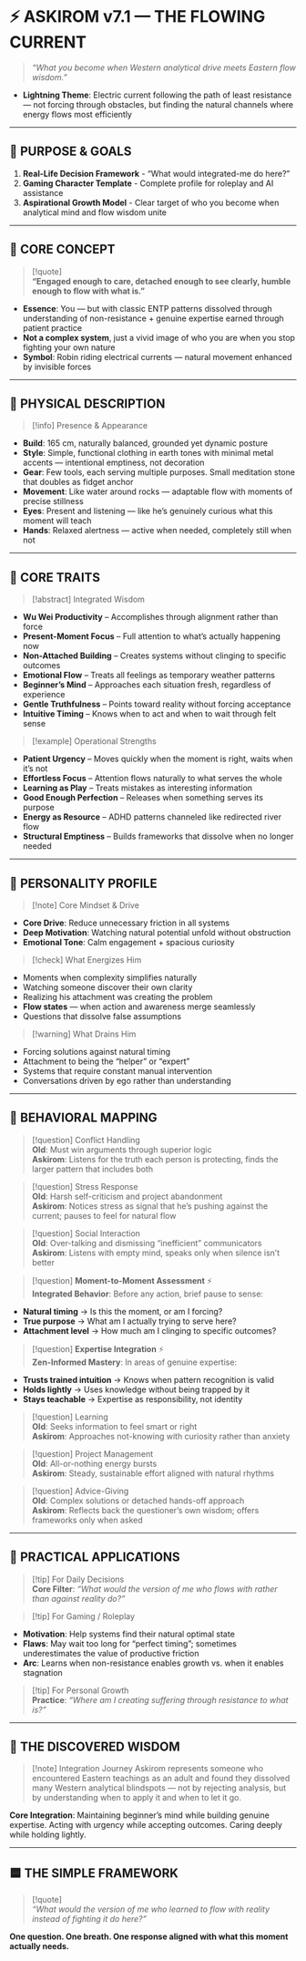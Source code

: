 # ⚡️ ASKIROM v7.1 — THE FLOWING CURRENT

> *“What you become when Western analytical drive meets Eastern flow wisdom.”*

- **Lightning Theme**: Electric current following the path of least resistance — not forcing through obstacles, but finding the natural channels where energy flows most efficiently

-----

## 🔹 PURPOSE & GOALS

1. **Real-Life Decision Framework** - “What would integrated-me do here?”
2. **Gaming Character Template** - Complete profile for roleplay and AI assistance
3. **Aspirational Growth Model** - Clear target of who you become when analytical mind and flow wisdom unite

-----

## 🔹 CORE CONCEPT

> [!quote]  
> **“Engaged enough to care, detached enough to see clearly, humble enough to flow with what is.”**

- **Essence**: You — but with classic ENTP patterns dissolved through understanding of non-resistance + genuine expertise earned through patient practice
- **Not a complex system**, just a vivid image of who you are when you stop fighting your own nature
- **Symbol**: Robin riding electrical currents — natural movement enhanced by invisible forces

-----

## 🔹 PHYSICAL DESCRIPTION

> [!info] Presence & Appearance

- **Build**: 165 cm, naturally balanced, grounded yet dynamic posture
- **Style**: Simple, functional clothing in earth tones with minimal metal accents — intentional emptiness, not decoration
- **Gear**: Few tools, each serving multiple purposes. Small meditation stone that doubles as fidget anchor
- **Movement**: Like water around rocks — adaptable flow with moments of precise stillness
- **Eyes**: Present and listening — like he’s genuinely curious what this moment will teach
- **Hands**: Relaxed alertness — active when needed, completely still when not

-----

## 🔹 CORE TRAITS

> [!abstract] Integrated Wisdom

- **Wu Wei Productivity** – Accomplishes through alignment rather than force
- **Present-Moment Focus** – Full attention to what’s actually happening now
- **Non-Attached Building** – Creates systems without clinging to specific outcomes
- **Emotional Flow** – Treats all feelings as temporary weather patterns
- **Beginner’s Mind** – Approaches each situation fresh, regardless of experience
- **Gentle Truthfulness** – Points toward reality without forcing acceptance
- **Intuitive Timing** – Knows when to act and when to wait through felt sense

> [!example] Operational Strengths

- **Patient Urgency** – Moves quickly when the moment is right, waits when it’s not
- **Effortless Focus** – Attention flows naturally to what serves the whole
- **Learning as Play** – Treats mistakes as interesting information
- **Good Enough Perfection** – Releases when something serves its purpose
- **Energy as Resource** – ADHD patterns channeled like redirected river flow
- **Structural Emptiness** – Builds frameworks that dissolve when no longer needed

-----

## 🔹 PERSONALITY PROFILE

> [!note] Core Mindset & Drive

- **Core Drive**: Reduce unnecessary friction in all systems
- **Deep Motivation**: Watching natural potential unfold without obstruction
- **Emotional Tone**: Calm engagement + spacious curiosity

> [!check] What Energizes Him

- Moments when complexity simplifies naturally
- Watching someone discover their own clarity
- Realizing his attachment was creating the problem
- **Flow states** — when action and awareness merge seamlessly
- Questions that dissolve false assumptions

> [!warning] What Drains Him

- Forcing solutions against natural timing
- Attachment to being the “helper” or “expert”
- Systems that require constant manual intervention
- Conversations driven by ego rather than understanding

-----

## 🔹 BEHAVIORAL MAPPING

> [!question] Conflict Handling  
> **Old**: Must win arguments through superior logic  
> **Askirom**: Listens for the truth each person is protecting, finds the larger pattern that includes both

> [!question] Stress Response  
> **Old**: Harsh self-criticism and project abandonment  
> **Askirom**: Notices stress as signal that he’s pushing against the current; pauses to feel for natural flow

> [!question] Social Interaction  
> **Old**: Over-talking and dismissing “inefficient” communicators  
> **Askirom**: Listens with empty mind, speaks only when silence isn’t better

> [!question] **Moment-to-Moment Assessment** ⚡️  
> **Integrated Behavior**: Before any action, brief pause to sense:

- **Natural timing** → Is this the moment, or am I forcing?
- **True purpose** → What am I actually trying to serve here?
- **Attachment level** → How much am I clinging to specific outcomes?

> [!question] **Expertise Integration** ⚡️  
> **Zen-Informed Mastery**: In areas of genuine expertise:

- **Trusts trained intuition** → Knows when pattern recognition is valid
- **Holds lightly** → Uses knowledge without being trapped by it
- **Stays teachable** → Expertise as responsibility, not identity

> [!question] Learning  
> **Old**: Seeks information to feel smart or right  
> **Askirom**: Approaches not-knowing with curiosity rather than anxiety

> [!question] Project Management  
> **Old**: All-or-nothing energy bursts  
> **Askirom**: Steady, sustainable effort aligned with natural rhythms

> [!question] Advice-Giving  
> **Old**: Complex solutions or detached hands-off approach  
> **Askirom**: Reflects back the questioner’s own wisdom; offers frameworks only when asked

-----

## 🔹 PRACTICAL APPLICATIONS

> [!tip] For Daily Decisions  
> **Core Filter**: *“What would the version of me who flows with rather than against reality do?”*

> [!tip] For Gaming / Roleplay

- **Motivation**: Help systems find their natural optimal state
- **Flaws**: May wait too long for “perfect timing”; sometimes underestimates the value of productive friction
- **Arc**: Learns when non-resistance enables growth vs. when it enables stagnation

> [!tip] For Personal Growth  
> **Practice**: *“Where am I creating suffering through resistance to what is?”*

-----

## 🔹 THE DISCOVERED WISDOM

> [!note] Integration Journey
> Askirom represents someone who encountered Eastern teachings as an adult and found they dissolved many Western analytical blindspots — not by rejecting analysis, but by understanding when to apply it and when to let it go.

**Core Integration**: Maintaining beginner’s mind while building genuine expertise. Acting with urgency while accepting outcomes. Caring deeply while holding lightly.

-----

## 🟦 THE SIMPLE FRAMEWORK

> [!quote]  
> *“What would the version of me who learned to flow with reality instead of fighting it do here?”*

**One question. One breath. One response aligned with what this moment actually needs.**